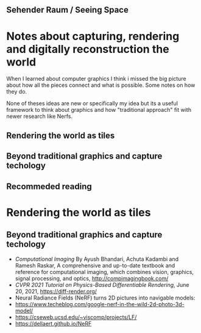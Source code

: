 ##  Sehender Raum / Seeing Space
# Notes about capturing, rendering and digitally reconstruction the world
When I learned about computer graphics I think i missed the big picture about how all the pieces connect and what is possible. 
Some notes on how they do. 

None of theses ideas are new or specifically my idea but its a useful framework to think about graphics and how "traditional approach" fit with newer research like Nerfs.

## Rendering the world as tiles

## Beyond traditional graphics and capture techology

## Recommeded reading
# Rendering the world as tiles
## Beyond traditional graphics and capture techology
* *Computational Imaging* By Ayush Bhandari, Achuta Kadambi and Ramesh Raskar, A comprehensive and up-to-date textbook and reference for computational imaging, which combines vision, graphics, signal processing, and optics, http://compimagingbook.com/
* *CVPR 2021 Tutorial on Physics-Based Differentiable Rendering*, June 20, 2021,  https://diff-render.org/
* Neural Radiance Fields (NeRF) turns 2D pictures into navigable models:
* https://www.techeblog.com/google-nerf-in-the-wild-2d-photo-3d-model/
* https://cseweb.ucsd.edu/~viscomp/projects/LF/
* https://dellaert.github.io/NeRF
